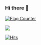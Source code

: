 ### Hi there 👋

<a href="https://info.flagcounter.com/MkIp"><img src="https://s01.flagcounter.com/count2/MkIp/bg_FFFFFF/txt_000000/border_CCCCCC/columns_5/maxflags_100/viewers_0/labels_1/pageviews_1/flags_0/percent_0/" alt="Flag Counter" border="0"></a>

![](https://github-profile-summary-cards.vercel.app/api/cards/profile-details?username=NepalJohn21&theme=default)

<a href="https://hits.sh/github.com/NepalJohn21/NepalJohn21/"><img alt="Hits" src="https://hits.sh/github.com/NepalJohn21/NepalJohn21.svg?label=Total%20Views"/></a>

<!--
**NepalJohn21/NepalJohn21** is a ✨ _special_ ✨ repository because its `README.md` (this file) appears on your GitHub profile.

Here are some ideas to get you started:

- 🔭 I’m currently working on ...
- 🌱 I’m currently learning ...
- 👯 I’m looking to collaborate on ...
- 🤔 I’m looking for help with ...
- 💬 Ask me about ...
- 📫 How to reach me: ...
- 😄 Pronouns: ...
- ⚡ Fun fact: ...
-->
